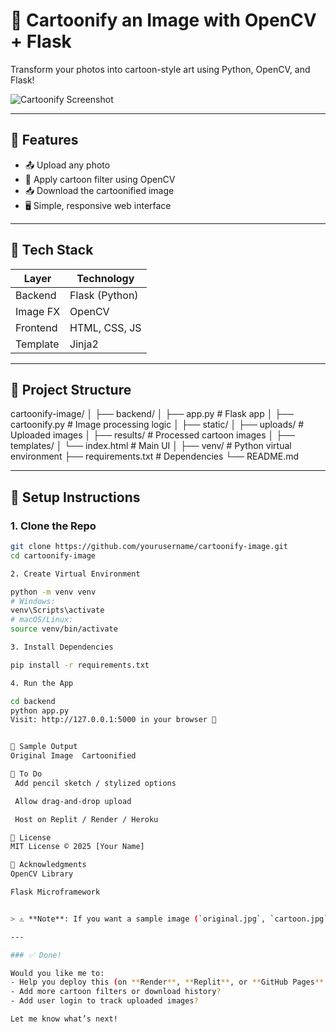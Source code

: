 # 🎨 Cartoonify an Image with OpenCV + Flask

Transform your photos into cartoon-style art using Python, OpenCV, and Flask!

![Cartoonify Screenshot](static/sample/screenshot.png)

---

## 📌 Features

- 📤 Upload any photo
- 🧠 Apply cartoon filter using OpenCV
- 📥 Download the cartoonified image
- 🖥️ Simple, responsive web interface

---

## 🧰 Tech Stack

| Layer     | Technology          |
|-----------|---------------------|
| Backend   | Flask (Python)      |
| Image FX  | OpenCV              |
| Frontend  | HTML, CSS, JS       |
| Template  | Jinja2              |

---

## 📁 Project Structure

cartoonify-image/
│
├── backend/
│ ├── app.py # Flask app
│ ├── cartoonify.py # Image processing logic
│
├── static/
│ ├── uploads/ # Uploaded images
│ ├── results/ # Processed cartoon images
│
├── templates/
│ └── index.html # Main UI
│
├── venv/ # Python virtual environment
├── requirements.txt # Dependencies
└── README.md


---

## 🚀 Setup Instructions

### 1. Clone the Repo

```bash
git clone https://github.com/yourusername/cartoonify-image.git
cd cartoonify-image

2. Create Virtual Environment

python -m venv venv
# Windows:
venv\Scripts\activate
# macOS/Linux:
source venv/bin/activate

3. Install Dependencies

pip install -r requirements.txt

4. Run the App

cd backend
python app.py
Visit: http://127.0.0.1:5000 in your browser 🚀


🧪 Sample Output
Original Image	Cartoonified

📌 To Do
 Add pencil sketch / stylized options

 Allow drag-and-drop upload

 Host on Replit / Render / Heroku

📜 License
MIT License © 2025 [Your Name]

🙌 Acknowledgments
OpenCV Library

Flask Microframework


> ⚠️ **Note**: If you want a sample image (`original.jpg`, `cartoon.jpg`, `screenshot.png`) to appear in the `README.md`, place them in `static/sample/` and commit them to GitHub.

---

### ✅ Done!

Would you like me to:
- Help you deploy this (on **Render**, **Replit**, or **GitHub Pages** for frontend)?
- Add more cartoon filters or download history?
- Add user login to track uploaded images?

Let me know what’s next!
